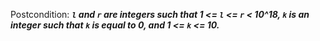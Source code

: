 Postcondition: ***`l` and `r` are integers such that 1 <= `l` <= `r` < 10^18, `k` is an integer such that `k` is equal to 0, and 1 <= `k` <= 10.***